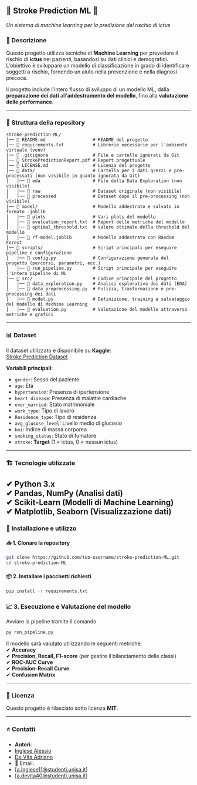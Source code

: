 ## 🏥 Stroke Prediction ML 🏥  
_Un sistema di machine learning per la predizione del rischio di ictus_  

### 📌 Descrizione  
Questo progetto utilizza tecniche di **Machine Learning** per prevedere il rischio di **ictus** nei pazienti, basandosi su dati clinici e demografici. L'obiettivo è sviluppare un modello di classificazione in grado di identificare soggetti a rischio, fornendo un aiuto nella prevenzione e nella diagnosi precoce.  

Il progetto include l'intero flusso di sviluppo di un modello ML, dalla **preparazione dei dati** all'**addestramento del modello**, fino alla **valutazione delle performance**.  

---

### 📂 Struttura della repository  

```
stroke-prediction-ML/
│── 📜 README.md                  # README del progetto
│── 📜 requirements.txt           # Librerie necessarie per l'ambiente virtuale (venv)
│── 📜 .gitignore                 # File e cartelle ignorati da Git
│── 📜 StrokePredictionReport.pdf # Report progettuale
│── 📜 LICENSE.md                 # Licenza del progetto
│── 📂 data/                      # Cartella per i dati grezzi e pre-processati (non visibile in quanto ignorata da Git)
│   │── 📂 eda                    # File della Data Exploration (non visibile)
│   │── 📂 raw                    # Dataset originale (non visibile)
│   │── 📂 processed              # Dataset dopo il pre-processing (non visibile)
│── 📂 model/                     # Modello addestrato e salvato in formato .joblib
│   │── 📂 plots                  # Vari plots del modello
│   │── 📜 evaluation_report.txt  # Report delle metriche del modello
│   │── 📜 optimal_threshold.txt  # Valore ottimale della threshold del modello
│   │── 📜 rf-model.joblib        # Modello addestrato con Random Forest
│── 📂 scripts/                   # Script principali per eseguire pipeline e configurazione
│   │── 📜 config.py              # Configurazione generale del progetto (percorsi, parametri, ecc.)
│   │── 📜 run_pipeline.py        # Script principale per eseguire l'intera pipeline di ML
│── 📂 src/                       # Codice principale del progetto
│   │── 📜 data_exploration.py    # Analisi esplorativa dei dati (EDA)
│   │── 📜 data_preprocessing.py  # Pulizia, trasformazione e pre-processing dei dati
│   │── 📜 model.py               # Definizione, training e salvataggio del modello di Machine Learning
│   │── 📜 evaluation.py          # Valutazione del modello attraverso metriche e grafici
```

---

### 📊 Dataset  
Il dataset utilizzato è disponibile su **Kaggle**:  
[Stroke Prediction Dataset](https://www.kaggle.com/datasets/fedesoriano/stroke-prediction-dataset)  

**Variabili principali:**  
- `gender`: Sesso del paziente  
- `age`: Età  
- `hypertension`: Presenza di ipertensione  
- `heart_disease`: Presenza di malattie cardiache  
- `ever_married`: Stato matrimoniale  
- `work_type`: Tipo di lavoro  
- `Residence_type`: Tipo di residenza  
- `avg_glucose_level`: Livello medio di glucosio  
- `bmi`: Indice di massa corporea  
- `smoking_status`: Stato di fumatore  
- `stroke`: **Target** (1 = ictus, 0 = nessun ictus)  

---

### 🏗️ Tecnologie utilizzate  
✔ **Python 3.x**  
✔ **Pandas, NumPy** (Analisi dati)  
✔ **Scikit-Learn** (Modelli di Machine Learning)  
✔ **Matplotlib, Seaborn** (Visualizzazione dati)  
---

### 🚀 Installazione e utilizzo  

#### 📥 **1. Clonare la repository**
```bash
git clone https://github.com/tuo-username/stroke-prediction-ML.git
cd stroke-prediction-ML
```

#### 📦 **2. Installare i pacchetti richiesti**
```bash
pip install -r requirements.txt
```

### 📈 3. Esecuzione e Valutazione del modello  
Avviare la pipeline tramite il comando  
```bash
py run_pipeline.py
```
Il modello sarà valutato utilizzando le seguenti metriche:  
✔ **Accuracy**  
✔ **Precision, Recall, F1-score** (per gestire il bilanciamento delle classi)  
✔ **ROC-AUC Curve**  
✔ **Precision-Recall Curve**  
✔ **Confusion Matrix**  

---

### 📜 Licenza  
Questo progetto è rilasciato sotto licenza **MIT**.  

---

### ⭐ Contatti  
- **Autori**:   
- [Inglese Alessio](https://github.com/breakesomeoff)
- [De Vita Adriano](https://github.com/adry04)
- 📩 Email: 
- [a.inglese11@studenti.unisa.it] 
- [a.devita40@studenti.unisa.it] 